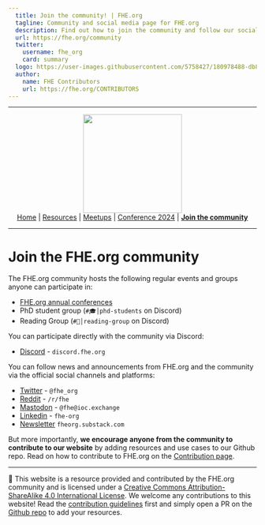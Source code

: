 ```yaml
---
  title: Join the community! | FHE.org
  tagline: Community and social media page for FHE.org
  description: Find out how to join the community and follow our social media at FHE.org, a community of researchers and developers interested in advancing Fully Homomorphic Encryption (FHE) and other secure computation techniques.
  url: https://fhe.org/community
  twitter:
    username: fhe_org
    card: summary
  logo: https://user-images.githubusercontent.com/5758427/180978488-db825482-5a58-4c7c-9589-c494a6f0be04.png
  author:
    name: FHE Contributors
    url: https://fhe.org/CONTRIBUTORS
---
```

<!-- Main header navigation -->
<hr/>
<p align="center">
  <img width="200" src="https://user-images.githubusercontent.com/5758427/180978488-db825482-5a58-4c7c-9589-c494a6f0be04.png"><br/>
  <a href="https://fhe-org.github.io">Home</a> | <a href="https://fhe-org.github.io/resources">Resources</a> | <a href="https://fhe-org.github.io/meetups/">Meetups</a> | <a href="https://fhe-org.github.io/conferences/conference-2024/">Conference 2024</a> | <a href="https://fhe-org.github.io/community"><b>Join the community</b></a>
</p>
<hr/>
<!-- /Main header navigation -->

# Join the FHE.org community

The FHE.org community hosts the following regular events and groups anyone can participate in:

- <a href="https://fhe.org/conferences/" target="_blank">FHE.org annual conferences</a>
- PhD student group (`#🎓│phd-students` on Discord)
- Reading Group (`#📙│reading-group` on Discord)

You can participate directly with the community via Discord:

- <a href="https://discord.fhe.org/" target="_blank">Discord</a> - `discord.fhe.org` <!-- img src="https://img.shields.io/discord/901152454077452399" -->

You can follow news and announcements from FHE.org and the community via the official social channels and platforms:

- <a href="https://twitter.com/fhe_org" target="_blank">Twitter</a> - `@fhe_org`
- <a href="https://reddit.com/r/FHE" target="_blank">Reddit</a> - `/r/fhe`
- <a href="https://ioc.exchange/FHE" target="_blank">Mastodon</a> - `@fhe@ioc.exchange`
- <a href="https://www.linkedin.com/company/fhe-org/" target="_blank">Linkedin</a> - `fhe-org`
- <a href="https://fheorg.substack.com/" target="_blank">Newsletter</a> `fheorg.substack.com`

But more importantly, <b>we encourage anyone from the community to contribute to our website</b> by adding resources and use cases to our Github repo. Read on how to contribute to FHE.org on the <a href="https://fhe.org/contrib">Contribution page</a>.

<!--- Footer --->
<hr/>
💙 This website is a resource provided and contributed by the FHE.org community and is licensed under a <a rel="license" href="http://creativecommons.org/licenses/by-sa/4.0/">Creative Commons Attribution-ShareAlike 4.0 International License</a>. We welcome any contributions to this website! Read the <a href="https://fhe-org.github.io/contrib">contribution guidelines</a> first and simply open a PR on the <a href="https://github.com/fhe-org/fhe-org">Github repo</a> to add your resources.
